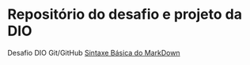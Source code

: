 # Repositório do desafio e projeto da DIO
Desafio DIO Git/GitHub
[Sintaxe Básica do MarkDown](https://www.markdownguide.org/basic-syntax/)
